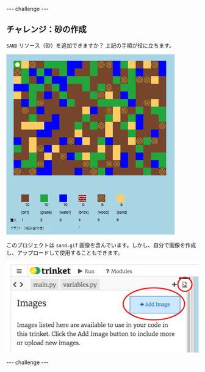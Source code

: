 --- challenge ---

## チャレンジ：砂の作成

`SAND` リソース（砂）を追加できますか？ 上記の手順が役に立ちます。

![スクリーンショット](images/craft-sand.png)

このプロジェクトは `sand.gif` 画像を含んでいます。しかし、自分で画像を作成し、アップロードして使用することもできます。

![screenshot](images/craft-upload.png)

--- challenge ---